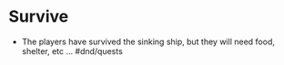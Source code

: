 # Survive
- The players have survived the sinking ship, but they will need food, shelter, etc …
#dnd/quests